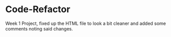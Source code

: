 # Code-Refactor
Week 1 Project,
fixed up the HTML file to look a bit cleaner and added some comments noting said changes.

